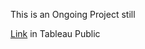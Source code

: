   This is an Ongoing Project still

  [Link](https://public.tableau.com/app/profile/amira.salama/viz/BalanceSheetAnalysis_16921330444120/BSFactsDash) in Tableau Public
